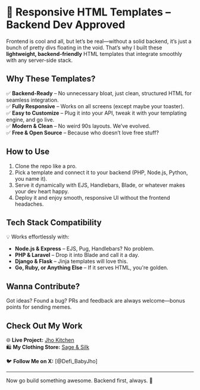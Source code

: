 # 🚀 Responsive HTML Templates – Backend Dev Approved  

Frontend is cool and all, but let’s be real—without a solid backend, it’s just a bunch of pretty divs floating in the void. That’s why I built these **lightweight, backend-friendly** HTML templates that integrate smoothly with any server-side stack.  

## Why These Templates?  
✅ **Backend-Ready** – No unnecessary bloat, just clean, structured HTML for seamless integration.  
✅ **Fully Responsive** – Works on all screens (except maybe your toaster).  
✅ **Easy to Customize** – Plug it into your API, tweak it with your templating engine, and go live.  
✅ **Modern & Clean** – No weird 90s layouts. We’ve evolved.  
✅ **Free & Open Source** – Because who doesn’t love free stuff?  

## How to Use  
1. Clone the repo like a pro.  
2. Pick a template and connect it to your backend (PHP, Node.js, Python, you name it).  
3. Serve it dynamically with EJS, Handlebars, Blade, or whatever makes your dev heart happy.  
4. Deploy it and enjoy smooth, responsive UI without the frontend headaches.  

## Tech Stack Compatibility  
💡 Works effortlessly with:  
- **Node.js & Express** – EJS, Pug, Handlebars? No problem.  
- **PHP & Laravel** – Drop it into Blade and call it a day.  
- **Django & Flask** – Jinja templates will love this.  
- **Go, Ruby, or Anything Else** – If it serves HTML, you're golden.  

## Wanna Contribute?  
Got ideas? Found a bug? PRs and feedback are always welcome—bonus points for sending memes.  

## Check Out My Work  
🌐 **Live Project:** [Jho Kitchen](https://jhokitchen.netlify.app/)  
🛍️ **My Clothing Store:** [Sage & Silk](https://sage-silk.netlify.app/) 

🐦 **Follow Me on X:** [@Defi_BabyJho]  

---

Now go build something awesome. Backend first, always. 🚀  

